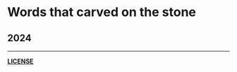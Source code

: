 # Words that carved on the stone

## 2024

<!-- 1. [The pursuit of perpetual motion machine in computer science. ](/2024/1-static-analysis-and-rust-ownership.md)
2. [How do you know you are using the right way to hire? ](/2024/2-performance-prediction.md)
3. [The future is determined since the big bang. ](/2024/3-chaotic-system.md) -->

---

**[LICENSE](/LICENSE.md)**